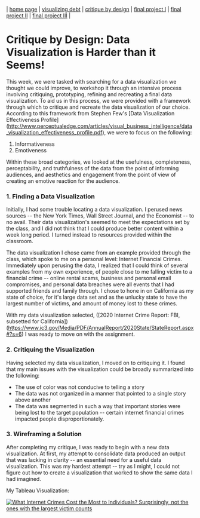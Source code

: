 | [home page](https://kulmeher.github.io/TSWD-Repository/) | [visualizing debt](visualizing-government-debt.md) | [critique by design](critique-by-design) | [final project I](final-project-part-one) | [final project II](final-project-part-two) | [final project III](final-project-part-three) |

# Critique by Design: Data Visualization is Harder than it Seems! 

This week, we were tasked with searching for a data visualization we thought we could improve, to workshop it through an intensive process involving critiquing, prototyping, refining and recreating a final data visualization. 
To aid us in this process, we were provided with a framework through which to critique and recreate the data visualization of our choice. According to this framework from Stephen Few's [Data Visualization Effectiveness Profile] (http://www.perceptualedge.com/articles/visual_business_intelligence/data_visualization_effectiveness_profile.pdf), we were to focus on the following: 
1. Informativeness
2. Emotiveness

Within these broad categories, we looked at the usefulness, completeness, perceptability, and truthfulness of the data from the point of informing audiences, and aesthetics and engagement from the point of view of creating an emotive reaction for the audience. 

### 1. Finding a Data Visualization

Initially, I had some trouble locating a data visualization. I perused news sources -- the New York Times, Wall Street Journal, and the Economist -- to no avail. Their data visualization's seemed to meet the expectations set by the class, and I did not think that I could produce better content within a week long period. I turned instead to resources provided within the classroom. 

The data visualization I chose came from an example provided through the class, which spoke to me on a personal level: Internet Financial Crimes. Immediately upon perusing the data, I realized that I could think of several examples from my own experience, of people close to me falling victim to a financial crime -- online rental scams, business and personal email compromises, and personal data breaches were all events that I had supported friends and family through. I chose to hone in on California as my state of choice, for it's large data set and as the unlucky state to have the largest number of victims, and amount of money lost to these crimes. 

With my data visualization selected, ([2020 Internet Crime Report: FBI, subsetted for California])(https://www.ic3.gov/Media/PDF/AnnualReport/2020State/StateReport.aspx#?s=6) I was ready to move on with the assignment. 

### 2. Critiquing the Visualization
Having selected my data visualization, I moved on to critiquing it. I found that my main issues with the visualization could be broadly summarized into the following: 
- The use of color was not conducive to telling a story
- The data was not organized in a manner that pointed to a single story above another
- The data was segmented in such a way that important stories were being lost to the target population -- certain internet financial crimes impacted people disproportionately. 

### 3. Wireframing a Solution
After completing my critique, I was ready to begin with a new data visualization. At first, my attempt to consolidate data produced an output that was lacking in clarity -- an essential need for a useful data visualization. This was my hardest attempt -- try as I might, I could not figure out how to create a visualization that worked to show the same data I had imagined. 

My Tableau Visualization: 
<div class='tableauPlaceholder' id='viz1675833178246' style='position: relative'><noscript><a href='#'><img alt='What Internet Crimes Cost the Most to Individuals? Surprisingly, not the ones with the largest victim counts ' src='https:&#47;&#47;public.tableau.com&#47;static&#47;images&#47;Nu&#47;NumberofPeopleImpactedbyOnlineFinancialCrimes&#47;Sheet4&#47;1_rss.png' style='border: none' /></a></noscript><object class='tableauViz'  style='display:none;'><param name='host_url' value='https%3A%2F%2Fpublic.tableau.com%2F' /> <param name='embed_code_version' value='3' /> <param name='site_root' value='' /><param name='name' value='NumberofPeopleImpactedbyOnlineFinancialCrimes&#47;Sheet4' /><param name='tabs' value='no' /><param name='toolbar' value='yes' /><param name='static_image' value='https:&#47;&#47;public.tableau.com&#47;static&#47;images&#47;Nu&#47;NumberofPeopleImpactedbyOnlineFinancialCrimes&#47;Sheet4&#47;1.png' /> <param name='animate_transition' value='yes' /><param name='display_static_image' value='yes' /><param name='display_spinner' value='yes' /><param name='display_overlay' value='yes' /><param name='display_count' value='yes' /><param name='language' value='en-US' /><param name='filter' value='publish=yes' /></object></div>                <script type='text/javascript'>                    var divElement = document.getElementById('viz1675833178246');                    var vizElement = divElement.getElementsByTagName('object')[0];                    vizElement.style.width='100%';vizElement.style.height=(divElement.offsetWidth*0.75)+'px';                    var scriptElement = document.createElement('script');                    scriptElement.src = 'https://public.tableau.com/javascripts/api/viz_v1.js';                    vizElement.parentNode.insertBefore(scriptElement, vizElement);                
</script>


